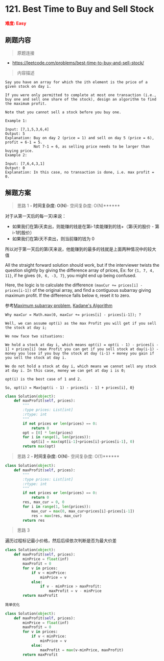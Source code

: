 #  121. Best Time to Buy and Sell Stock
**<font color=red>难度: Easy</font>**

## 刷题内容

> 原题连接

* https://leetcode.com/problems/best-time-to-buy-and-sell-stock/

> 内容描述

```
Say you have an array for which the ith element is the price of a given stock on day i.

If you were only permitted to complete at most one transaction (i.e., buy one and sell one share of the stock), design an algorithm to find the maximum profit.

Note that you cannot sell a stock before you buy one.

Example 1:

Input: [7,1,5,3,6,4]
Output: 5
Explanation: Buy on day 2 (price = 1) and sell on day 5 (price = 6), profit = 6-1 = 5.
             Not 7-1 = 6, as selling price needs to be larger than buying price.
Example 2:

Input: [7,6,4,3,1]
Output: 0
Explanation: In this case, no transaction is done, i.e. max profit = 0.
```

## 解题方案


> 思路 1
******- 时间复杂度: O(N)******- 空间复杂度: O(N)******



对于从第一天后的每一天i来说：
- 如果我们在第i天卖出，则能赚的钱是在第i-1卖能赚到的钱+（第i天的股价 - 第i-1的股价）
- 如果我们在第i天不卖出，则当前赚的钱为 0 

所以对于第一天后的第i天来说，他能赚到的最多的钱就是上面两种情况中的较大值


All the straight forward solution should work, but if the interviewer twists the question slightly 
by giving the difference array of prices, Ex: for ```{1, 7, 4, 11}```, if he gives ```{0, 6, -3, 7}```, 
you might end up being confused.

Here, the logic is to calculate the difference ```(maxCur += prices[i] - prices[i-1])```
of the original array, and find a contiguous subarray giving maximum profit. 
If the difference falls below ```0```, reset it to zero.

参考[Maximum subarray problem](https://en.wikipedia.org/wiki/Maximum_subarray_problem), 
[Kadane's Algorithm](https://discuss.leetcode.com/topic/19853/kadane-s-algorithm-since-no-one-has-mentioned-about-this-so-far-in-case-if-interviewer-twists-the-input)


```
Why maxCur = Math.max(0, maxCur += prices[i] - prices[i-1]); ?

Well, we can assume opt(i) as the max Profit you will get if you sell the stock at day i;

We now face two situations:

We hold a stock at day i, which means opt(i) = opt(i - 1) - prices[i - 1] + prices[i] (max Profit you can get if you sell stock at day(i-1) - money you lose if you buy the stock at day (i-1) + money you gain if you sell the stock at day i.

We do not hold a stock at day i, which means we cannot sell any stock at day i. In this case, money we can get at day i is 0;

opt(i) is the best case of 1 and 2.

So, opt(i) = Max{opt(i - 1) - prices[i - 1] + prices[i], 0}
```


```python
class Solution(object):
    def maxProfit(self, prices):
        """
        :type prices: List[int]
        :rtype: int
        """
        if not prices or len(prices) == 0:
            return 0
        opt = [0] * len(prices)
        for i in range(1, len(prices)):
            opt[i] = max(opt[i-1]+prices[i]-prices[i-1], 0)
        return max(opt)
```

> 思路 2
******- 时间复杂度: O(N)******- 空间复杂度: O(1)******


```python
class Solution(object):
    def maxProfit(self, prices):
        """
        :type prices: List[int]
        :rtype: int
        """
        if not prices or len(prices) == 0:
            return 0
        res, max_cur = 0, 0
        for i in range(1, len(prices)):
            max_cur = max(0, max_cur+prices[i]-prices[i-1]) 
            res = max(res, max_cur)
        return res
```

> 思路 3

遍历过程标记最小价格，然后后续依次判断是否为最大价差

```python
class Solution(object):
    def maxProfit(self, prices):        
        minPrice = float(inf)
        maxProfit = 0
        for v in prices:
            if v < minPrice:
                minPrice = v
            else:
                if v - minPrice > maxProfit:
                    maxProfit = v - minPrice
        return maxProfit        
        
简单优化

class Solution(object):
    def maxProfit(self, prices):
        minPrice = float(inf)
        maxProfit = 0
        for v in prices:
            if v < minPrice:
                minPrice = v
            else:
                maxProfit = max(v-minPrice, maxProfit)
        return maxProfit
```



